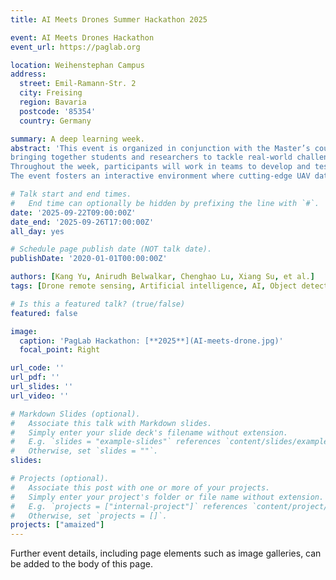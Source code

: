 ```yaml
---
title: AI Meets Drones Summer Hackathon 2025

event: AI Meets Drones Hackathon
event_url: https://paglab.org

location: Weihenstephan Campus
address:
  street: Emil-Ramann-Str. 2
  city: Freising
  region: Bavaria
  postcode: '85354'
  country: Germany

summary: A deep learning week.
abstract: 'This event is organized in conjunction with the Master’s course “Drone Remote Sensing Meets AI”, 
bringing together students and researchers to tackle real-world challenges at the intersection of drone remote sensing technology and artificial intelligence. 
Throughout the week, participants will work in teams to develop and test AI-powered solutions for processing drone-acquired imagery, addressing agricultural tasks such as object detection, classification of crop types or stress conditions, and regression-based trait prediction. 
The event fosters an interactive environment where cutting-edge UAV data meets machine learning workflows — encouraging innovation, collaboration, and critical thinking in precision agriculture.'

# Talk start and end times.
#   End time can optionally be hidden by prefixing the line with `#`.
date: '2025-09-22T09:00:00Z'
date_end: '2025-09-26T17:00:00Z'
all_day: yes

# Schedule page publish date (NOT talk date).
publishDate: '2020-01-01T00:00:00Z'

authors: [Kang Yu, Anirudh Belwalkar, Chenghao Lu, Xiang Su, et al.]
tags: [Drone remote sensing, Artificial intelligence, AI, Object detection, Trait prediction, Machine learning in agriculture]

# Is this a featured talk? (true/false)
featured: false

image:
  caption: 'PagLab Hackathon: [**2025**](AI-meets-drone.jpg)'
  focal_point: Right

url_code: ''
url_pdf: ''
url_slides: ''
url_video: ''

# Markdown Slides (optional).
#   Associate this talk with Markdown slides.
#   Simply enter your slide deck's filename without extension.
#   E.g. `slides = "example-slides"` references `content/slides/example-slides.md`.
#   Otherwise, set `slides = ""`.
slides:

# Projects (optional).
#   Associate this post with one or more of your projects.
#   Simply enter your project's folder or file name without extension.
#   E.g. `projects = ["internal-project"]` references `content/project/deep-learning/index.md`.
#   Otherwise, set `projects = []`.
projects: ["amaized"]
---
```


Further event details, including page elements such as image galleries, can be added to the body of this page.
